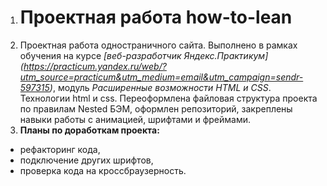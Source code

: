 1. # Проектная работа how-to-lean
2. Проектная работа одностраничного сайта.
Выполнено в рамках обучения на курсе *[веб-разработчик Яндекс.Практикум] (https://practicum.yandex.ru/web/?utm_source=practicum&utm_medium=email&utm_campaign=sendr-597315)*, модуль *Расширенные возможности HTML и CSS*.
Технологии html и css.
Переоформлена файловая структура проекта по правилам Nested БЭМ, оформлен репозиторий, закреплены навыки работы с анимацией, шрифтами и фреймами.
3. **Планы по доработкам проекта:**
* рефакторинг кода,
* подключение других шрифтов,
* проверка кода на кроссбраузерность.
